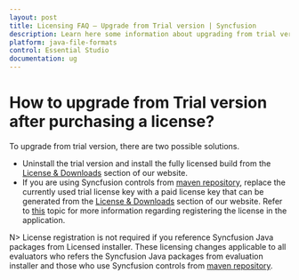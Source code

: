 ```yaml
---
layout: post
title: Licensing FAQ – Upgrade from Trial version | Syncfusion
description: Learn here some information about upgrading from trial version of Essential Studio to Licensed version.
platform: java-file-formats
control: Essential Studio
documentation: ug
---
```


# How to upgrade from Trial version after purchasing a license?

To upgrade from trial version, there are two possible solutions.

* Uninstall the trial version and install the fully licensed build from the [License & Downloads](https://www.syncfusion.com/account/downloads) section of our website.  
* If you are using Syncfusion controls from [maven repository](https://jars.syncfusion.com), replace the currently used trial license key with a paid license key that can be generated from the [License & Downloads](https://www.syncfusion.com/account/downloads) section of our website. Refer to [this](https://help.syncfusion.com/common/essential-studio/licensing/license-key#how-to-register-the-syncfusion-license-key) topic for more information regarding registering the license in the application.

N> License registration is not required if you reference Syncfusion Java packages from Licensed installer. These licensing changes applicable to all evaluators who refers the Syncfusion Java packages from evaluation installer and those who use Syncfusion controls from [maven repository](https://jars.syncfusion.com).
